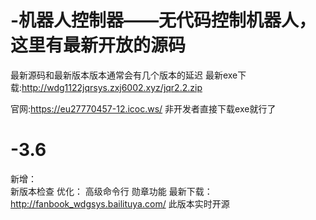 # -机器人控制器——无代码控制机器人，这里有最新开放的源码
最新源码和最新版本版本通常会有几个版本的延迟
最新exe下载:http://wdg1122jqrsys.zxj6002.xyz/jqr2.2.zip

官网:https://eu27770457-12.icoc.ws/
非开发者直接下载exe就行了
# -3.6
新增：  
新版本检查
优化：
高级命令行
勋章功能
最新下载： http://fanbook_wdgsys.bailituya.com/
此版本实时开源
